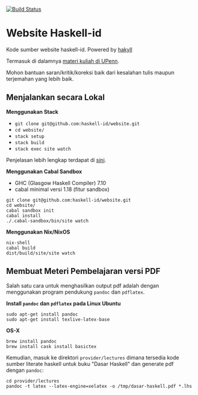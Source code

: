 [![Build Status](https://travis-ci.org/haskell-id/website.svg?branch=master)](https://travis-ci.org/haskell-id/website)

# Website Haskell-id

Kode sumber website haskell-id. Powered by [hakyll](http://jaspervdj.be/hakyll/index.html)

Termasuk di dalamnya [materi kuliah di UPenn](http://www.seas.upenn.edu/~cis194/spring13/lectures.html).

Mohon bantuan saran/kritik/koreksi baik dari kesalahan tulis maupun terjemahan yang lebih baik.


## Menjalankan secara Lokal

**Menggunakan Stack**
- `git clone git@github.com:haskell-id/website.git`
- `cd website/`
- `stack setup`
- `stack build`
- `stack exec site watch`

Penjelasan lebih lengkap terdapat di [sini](http://haskell.web.id/install.html).


**Menggunakan Cabal Sandbox**

- GHC (Glasgow Haskell Compiler) 7.10
- cabal minimal versi 1.18 (fitur sandbox)

```
git clone git@github.com:haskell-id/website.git
cd website/
cabal sandbox init
cabal install
./.cabal-sandbox/bin/site watch
```

**Menggunakan Nix/NixOS**

```
nix-shell
cabal build
dist/build/site/site watch
```

## Membuat Meteri Pembelajaran versi PDF

Salah satu cara untuk menghasilkan output pdf adalah dengan menggunakan program
pendukung `pandoc` dan `pdflatex`.


**Install `pandoc` dan `pdflatex` pada Linux Ubuntu**

```
sudo apt-get install pandoc
sudo apt-get install texlive-latex-base
```

**OS-X**

```
brew install pandoc
brew install cask install basictex
```

Kemudian, masuk ke direktori `provider/lectures` dimana tersedia kode sumber
literate haskell untuk buku "Dasar Haskell" dan generate pdf dengan `pandoc`:

```
cd provider/lectures
pandoc -t latex --latex-engine=xelatex -o /tmp/dasar-haskell.pdf *.lhs
```
